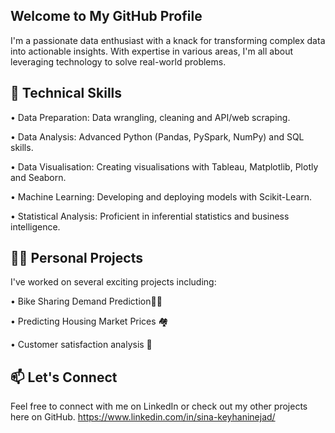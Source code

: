 
## Welcome to My GitHub Profile
I'm a passionate data enthusiast with a knack for transforming complex data into actionable insights. With expertise in various areas, I'm all about leveraging technology to solve real-world problems.

## 🧰 Technical Skills

• Data Preparation: Data wrangling, cleaning and API/web scraping.

• Data Analysis: Advanced Python (Pandas, PySpark, NumPy) and SQL skills.

• Data Visualisation: Creating visualisations with Tableau, Matplotlib, Plotly and Seaborn.

• Machine Learning: Developing and deploying models with Scikit-Learn.

• Statistical Analysis: Proficient in inferential statistics and business intelligence.

## 🤹🏻 Personal Projects
I've worked on several exciting projects including:

• Bike Sharing Demand Prediction🚴🏻 

• Predicting Housing Market Prices 🏘️

• Customer satisfaction analysis 🥡


## 📫 Let's Connect

Feel free to connect with me on LinkedIn or check out my other projects here on GitHub.
<https://www.linkedin.com/in/sina-keyhaninejad/> 



<!--
**SinaKeyhani/SinaKeyhani** is a ✨ _special_ ✨ repository because its `README.md` (this file) appears on your GitHub profile.

Here are some ideas to get you started:

- 🔭 I’m currently working on ...
- 🌱 I’m currently learning ...
- 👯 I’m looking to collaborate on ...
- 🤔 I’m looking for help with ...
- 💬 Ask me about ...
- 📫 How to reach me: ...
- 😄 Pronouns: ...
- ⚡ Fun fact: ...
-->
